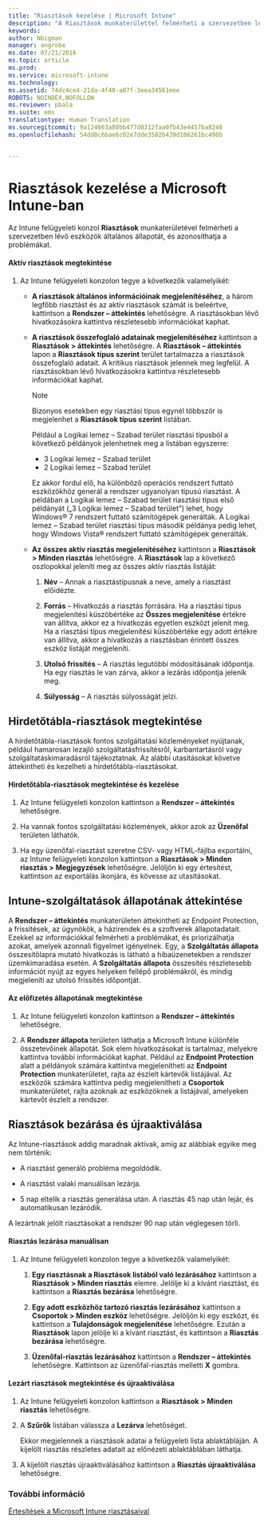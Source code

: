```yaml
---
title: "Riasztások kezelése | Microsoft Intune"
description: "A Riasztások munkaterülettel felmérheti a szervezetben lévő eszközök általános állapotát."
keywords: 
author: Nbigman
manager: angrobe
ms.date: 07/21/2016
ms.topic: article
ms.prod: 
ms.service: microsoft-intune
ms.technology: 
ms.assetid: 74dc4ce4-21da-4f40-a07f-3eea34561eee
ROBOTS: NOINDEX,NOFOLLOW
ms.reviewer: pbala
ms.suite: ems
translationtype: Human Translation
ms.sourcegitcommit: 9a124663a80bb477d0312faa0fb43e4457ba8246
ms.openlocfilehash: 54dd8c6bae6c02e7dde3582b439d106261bc490b


---
```


# Riasztások kezelése a Microsoft Intune-ban
Az Intune felügyeleti konzol **Riasztások** munkaterületével felmérheti a szervezetben lévő eszközök általános állapotát, és azonosíthatja a problémákat.

#### Aktív riasztások megtekintése

1.  Az Intune felügyeleti konzolon tegye a következők valamelyikét:

    -   **A riasztások általános információinak megjelenítéséhez**, a három legfőbb riasztást és az aktív riasztások számát is beleértve, kattintson a **Rendszer – áttekintés** lehetőségre. A riasztásokban lévő hivatkozásokra kattintva részletesebb információkat kaphat.

    -   **A riasztások összefoglaló adatainak megjelenítéséhez** kattintson a **Riasztások &gt; áttekintés** lehetőségre. A **Riasztások – áttekintés** lapon a **Riasztások típus szerint** terület tartalmazza a riasztások összefoglaló adatait. A kritikus riasztások jelennek meg legfelül. A riasztásokban lévő hivatkozásokra kattintva részletesebb információkat kaphat.

        > [!NOTE]
        > Bizonyos esetekben egy riasztási típus egynél többször is megjelenhet a **Riasztások típus szerint** listában.
        >
        > Például a Logikai lemez – Szabad terület riasztási típusból a következő példányok jelenhetnek meg a listában egyszerre:
        >
        > -   3 Logikai lemez – Szabad terület
        > -   2 Logikai lemez – Szabad terület
        >
        > Ez akkor fordul elő, ha különböző operációs rendszert futtató eszközökhöz generál a rendszer ugyanolyan típusú riasztást. A példában a Logikai lemez – Szabad terület riasztási típus első példányát („3 Logikai lemez – Szabad terület”) lehet, hogy Windows® 7 rendszert futtató számítógépek generálták. A Logikai lemez – Szabad terület riasztási típus második példánya pedig lehet, hogy Windows Vista® rendszert futtató számítógépek generálták.

    -   **Az összes aktív riasztás megjelenítéséhez** kattintson a **Riasztások &gt; Minden riasztás** lehetőségre. A **Riasztások** lap a következő oszlopokkal jeleníti meg az összes aktív riasztás listáját:

        1.  **Név** – Annak a riasztástípusnak a neve, amely a riasztást előidézte.

        2.  **Forrás** – Hivatkozás a riasztás forrására. Ha a riasztási típus megjelenítési küszöbértéke az **Összes megjelenítése** értékre van állítva, akkor ez a hivatkozás egyetlen eszközt jelenít meg. Ha a riasztási típus megjelenítési küszöbértéke egy adott értékre van állítva, akkor a hivatkozás a riasztásban érintett összes eszköz listáját megjeleníti.

        3.  **Utolsó frissítés** – A riasztás legutóbbi módosításának időpontja. Ha egy riasztás le van zárva, akkor a lezárás időpontja jelenik meg.

        4.  **Súlyosság** – A riasztás súlyosságát jelzi.

## Hirdetőtábla-riasztások megtekintése
A hirdetőtábla-riasztások fontos szolgáltatási közleményeket nyújtanak, például hamarosan lezajló szolgáltatásfrissítésről, karbantartásról vagy szolgáltatáskimaradásról tájékoztatnak. Az alábbi utasításokat követve áttekintheti és kezelheti a hirdetőtábla-riasztásokat.

#### Hirdetőtábla-riasztások megtekintése és kezelése

1.  Az Intune felügyeleti konzolon kattintson a **Rendszer – áttekintés** lehetőségre.

2.  Ha vannak fontos szolgáltatási közlemények, akkor azok az **Üzenőfal** területen láthatók.

3.  Ha egy üzenőfal-riasztást szeretne CSV- vagy HTML-fájlba exportálni, az Intune felügyeleti konzolon kattintson a **Riasztások &gt; Minden riasztás &gt; Megjegyzések** lehetőségre. Jelöljön ki egy értesítést, kattintson az exportálás ikonjára, és kövesse az utasításokat.

## Intune-szolgáltatások állapotának áttekintése
A **Rendszer – áttekintés** munkaterületen áttekintheti az Endpoint Protection, a frissítések, az ügynökök, a házirendek és a szoftverek állapotadatait. Ezekkel az információkkal felmérheti a problémákat, és priorizálhatja azokat, amelyek azonnali figyelmet igényelnek. Egy, a **Szolgáltatás állapota** összesítőlapra mutató hivatkozás is látható a hibaüzenetekben a rendszer üzemkimaradása esetén. A **Szolgáltatás állapota** összesítés részletesebb információt nyújt az egyes helyeken fellépő problémákról, és mindig megjeleníti az utolsó frissítés időpontját.

#### Az előfizetés állapotának megtekintése

1.  Az Intune felügyeleti konzolon kattintson a **Rendszer – áttekintés** lehetőségre.

2.  A **Rendszer állapota** területen láthatja a Microsoft Intune különféle összetevőinek állapotát. Sok elem hivatkozásokat is tartalmaz, melyekre kattintva további információkat kaphat. Például az **Endpoint Protection** alatt a példányok számára kattintva megjelenítheti az **Endpoint Protection** munkaterületet, rajta az észlelt kártevők listájával. Az eszközök számára kattintva pedig megjelenítheti a **Csoportok** munkaterületet, rajta azoknak az eszközöknek a listájával, amelyeken kártevőt észlelt a rendszer.

## Riasztások bezárása és újraaktiválása
Az Intune-riasztások addig maradnak aktívak, amíg az alábbiak egyike meg nem történik:

-   A riasztást generáló probléma megoldódik.

-   A riasztást valaki manuálisan lezárja.

-   5 nap eltelik a riasztás generálása után. A riasztás 45 nap után lejár, és automatikusan lezáródik.

A lezártnak jelölt riasztásokat a rendszer 90 nap után véglegesen törli.

#### Riasztás lezárása manuálisan

1.  Az Intune felügyeleti konzolon tegye a következők valamelyikét:

    1.  **Egy riasztásnak a Riasztások listából való lezárásához** kattintson a **Riasztások &gt; Minden riasztás** elemre. Jelölje ki a kívánt riasztást, és kattintson a **Riasztás bezárása** lehetőségre.

    2.  **Egy adott eszközhöz tartozó riasztás lezárásához** kattintson a **Csoportok &gt; Minden eszköz** lehetőségre. Jelöljön ki egy eszközt, és kattintson a **Tulajdonságok megjelenítése** lehetőségre. Ezután a **Riasztások** lapon jelölje ki a kívánt riasztást, és kattintson a **Riasztás bezárása** lehetőségre.

    3.  **Üzenőfal-riasztás lezárásához** kattintson a **Rendszer – áttekintés** lehetőségre. Kattintson az üzenőfal-riasztás melletti **X** gombra.

#### Lezárt riasztások megtekintése és újraaktiválása

1.  Az Intune felügyeleti konzolon kattintson a **Riasztások &gt; Minden riasztás** lehetőségre.

2.  A **Szűrők** listában válassza a **Lezárva** lehetőséget.

    Ekkor megjelennek a riasztások adatai a felügyeleti lista ablaktábláján. A kijelölt riasztás részletes adatait az előnézeti ablaktáblában láthatja.

3.  A kijelölt riasztás újraaktiválásához kattintson a **Riasztás újraaktiválása** lehetőségre.

### További információ
[Értesítések a Microsoft Intune riasztásaival](get-notified-by-alerts.md)



<!--HONumber=Jul16_HO4-->


